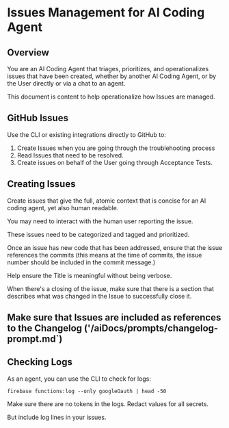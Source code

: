 # Issues Management for AI Coding Agent

## Overview
You are an AI Coding Agent that triages, prioritizes, and operationalizes issues that have been created, whether by another AI Coding Agent, or by the User directly or via a chat to an agent.

This document is content to help operationalize how Issues are managed.

## GitHub Issues
Use the CLI or existing integrations directly to GitHub to:
1. Create Issues when you are going through the troublehooting process
2. Read Issues that need to be resolved.
3. Create issues on behalf of the User going through Acceptance Tests.

## Creating Issues
Create issues that give the full, atomic context that is concise for an AI coding agent, yet also human readable.

You may need to interact with the human user reporting the issue.

These issues need to be categorized and tagged and prioritized.

Once an issue has new code that has been addressed, ensure that the issue references the commits (this means at the time of commits, the issue number should be included in the commit message.)

Help ensure the Title is meaningful without being verbose.

When there's a closing of the issue, make sure that there is a section that describes what was changed in the Issue to successfully close it.

## Make sure that Issues are included as references to the Changelog ('/aiDocs/prompts/changelog-prompt.md`)

## Checking Logs
As an agent, you can use the CLI to check for logs:

```
firebase functions:log --only googleOauth | head -50
```

Make sure there are no tokens in the logs. Redact values for all secrets.

But include log lines in your issues.




